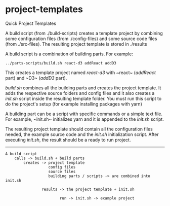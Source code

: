 # project-templates
Quick Project Templates

A build script (from ./build-scripts) creates a template project by combining
some configuration files (from ./config-files) and some source code files (from ./src-files). The resulting project template is stored in ./results

A build script is a combination of building parts. For example:

```
../parts-scripts/build.sh react-d3 addReact addD3
```

This creates a template project named *react-d3* with ~react~ (*addReact* part) and ~D3~ (*addD3* part).

*build.sh* combines all the building parts and creates the project template. It adds the respective source folders and config files and it also creates a *init.sh* script inside the resulting template folder. You must run this script to do the project's setup (for example installing packages with yarn)

A building part can be a script with specific commands or a simple text file. For example, ~init.sh~ initializes yarn and it is appended to the *init.sh* script.

The resulting project template should contain all the configuration files needed, the example source code and the *init.sh* initialization script. After executing *init.sh*, the result should be a ready to run project.

-------------------

```
A build script
    calls -> build.sh + build parts
        creates -> project template
                   config files
                   source files
                   building parts / scripts -> are combined into init.sh

                results -> the project template + init.sh

                        run -> init.sh -> example project
```
